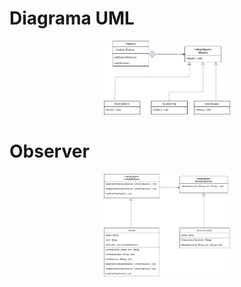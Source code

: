 

# Diagrama UML
<p align="center">
      <img src="https://raw.githubusercontent.com/heyanaleal/Bertoti/main/PadroesDeProjetos/Factory/diagramaPadroesdeProjetos.drawio.drawio.png" width="40%" height="50%">
<p align="center">

# Observer
<p align="center">
      <img src="https://github.com/heyanaleal/Bertoti/blob/main/PadroesDeProjetos/patternsObserver/uml.png" width="40%" height="50%">
<p align="center">

